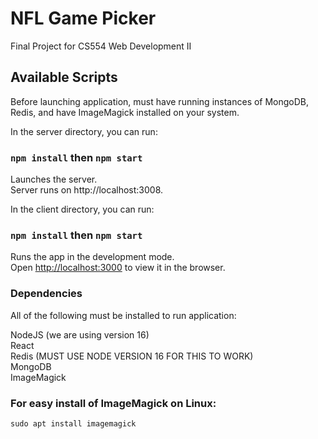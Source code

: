 # NFL Game Picker

Final Project for CS554 Web Development II

## Available Scripts

Before launching application, must have running instances of MongoDB, Redis, and have ImageMagick installed on your system.

In the server directory, you can run:

### `npm install` then `npm start`

Launches the server.\
Server runs on http://localhost:3008.

In the client directory, you can run:

### `npm install` then `npm start`

Runs the app in the development mode.\
Open [http://localhost:3000](http://localhost:3000) to view it in the browser.

### Dependencies

All of the following must be installed to run application:

NodeJS (we are using version 16)\
React\
Redis (MUST USE NODE VERSION 16 FOR THIS TO WORK)\
MongoDB\
ImageMagick

### For easy install of ImageMagick on Linux:
`sudo apt install imagemagick`
